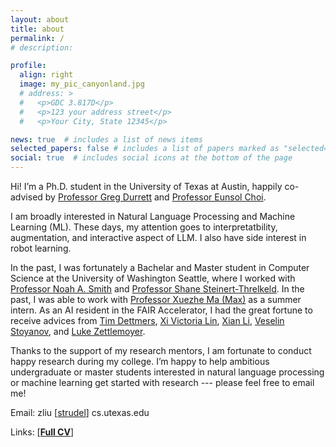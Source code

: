 ```yaml
---
layout: about
title: about
permalink: /
# description: 

profile:
  align: right
  image: my_pic_canyonland.jpg
  # address: >
  #   <p>GDC 3.817D</p>
  #   <p>123 your address street</p>
  #   <p>Your City, State 12345</p>

news: true  # includes a list of news items
selected_papers: false # includes a list of papers marked as "selected={true}"
social: true  # includes social icons at the bottom of the page
---
```

Hi! I’m a Ph.D. student in the University of Texas at Austin, happily co-advised by [Professor Greg Durrett](https://www.cs.utexas.edu/~gdurrett/) and [Professor Eunsol Choi](https://eunsol.github.io).

I am broadly interested in Natural Language Processing and Machine Learning (ML). These days, my attention goes to interpretatbility, augmentation, and interactive aspect of LLM. I also have side interest in robot learning.

In the past, I was fortunately a Bachelar and Master student in Computer Science at the University of Washington Seattle, where I worked with [Professor Noah A. Smith](https://homes.cs.washington.edu/~nasmith/) and [Professor Shane Steinert-Threlkeld](https://www.shane.st/). In the past, I was able to work with [Professor Xuezhe Ma (Max)](https://xuezhemax.github.io) as a summer intern. As an AI resident in the FAIR Accelerator, I had the great fortune to receive advices from [Tim Dettmers](https://timdettmers.com), [Xi Victoria Lin](https://victorialin.net), [Xian Li](https://ai.meta.com/people/xian-li/), [Veselin Stoyanov](https://vesko-st.github.io), and [Luke Zettlemoyer](https://www.cs.washington.edu/people/faculty/lsz).

Thanks to the support of my research mentors, I am fortunate to conduct happy research during my college. I’m happy to help ambitious undergraduate or master students interested in natural language processing or machine learning get started with research --- please feel free to email me!

Email: zliu [[strudel](https://en.wikipedia.org/wiki/At_sign)] cs.utexas.edu

Links: [**[Full CV](./assets/pdf/Leo_CV.pdf)**]

<!-- My name is written as 刘泽宇 in Chinese characters. -->

<!-- Link to your social media connections, too. This theme is set up to use [Font Awesome icons](http://fortawesome.github.io/Font-Awesome/){:target="\_blank"} and [Academicons](https://jpswalsh.github.io/academicons/){:target="\_blank"}, like the ones below. Add your Facebook, Twitter, LinkedIn, Google Scholar, or just disable all of them. -->
